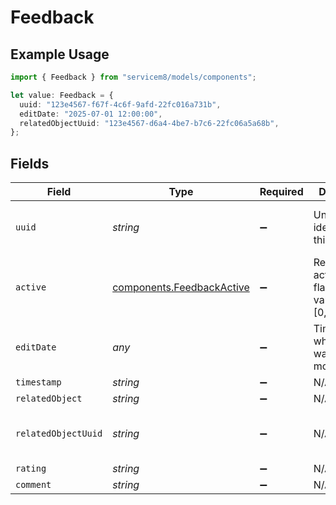 # Feedback

## Example Usage

```typescript
import { Feedback } from "servicem8/models/components";

let value: Feedback = {
  uuid: "123e4567-f67f-4c6f-9afd-22fc016a731b",
  editDate: "2025-07-01 12:00:00",
  relatedObjectUuid: "123e4567-d6a4-4be7-b7c6-22fc06a5a68b",
};
```

## Fields

| Field                                                                  | Type                                                                   | Required                                                               | Description                                                            | Example                                                                |
| ---------------------------------------------------------------------- | ---------------------------------------------------------------------- | ---------------------------------------------------------------------- | ---------------------------------------------------------------------- | ---------------------------------------------------------------------- |
| `uuid`                                                                 | *string*                                                               | :heavy_minus_sign:                                                     | Unique identifier for this record                                      | 123e4567-f67f-4c6f-9afd-22fc016a731b                                   |
| `active`                                                               | [components.FeedbackActive](../../models/components/feedbackactive.md) | :heavy_minus_sign:                                                     | Record active/deleted flag.  Valid values are [0,1]                    |                                                                        |
| `editDate`                                                             | *any*                                                                  | :heavy_minus_sign:                                                     | Timestamp at which record was last modified                            | 2025-07-01 12:00:00                                                    |
| `timestamp`                                                            | *string*                                                               | :heavy_minus_sign:                                                     | N/A                                                                    |                                                                        |
| `relatedObject`                                                        | *string*                                                               | :heavy_minus_sign:                                                     | N/A                                                                    |                                                                        |
| `relatedObjectUuid`                                                    | *string*                                                               | :heavy_minus_sign:                                                     | N/A                                                                    | 123e4567-d6a4-4be7-b7c6-22fc06a5a68b                                   |
| `rating`                                                               | *string*                                                               | :heavy_minus_sign:                                                     | N/A                                                                    |                                                                        |
| `comment`                                                              | *string*                                                               | :heavy_minus_sign:                                                     | N/A                                                                    |                                                                        |